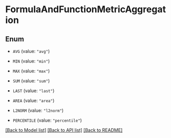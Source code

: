 # FormulaAndFunctionMetricAggregation

## Enum

- `AVG` (value: `"avg"`)

- `MIN` (value: `"min"`)

- `MAX` (value: `"max"`)

- `SUM` (value: `"sum"`)

- `LAST` (value: `"last"`)

- `AREA` (value: `"area"`)

- `L2NORM` (value: `"l2norm"`)

- `PERCENTILE` (value: `"percentile"`)

[[Back to Model list]](../README.md#documentation-for-models) [[Back to API list]](../README.md#documentation-for-api-endpoints) [[Back to README]](../README.md)
